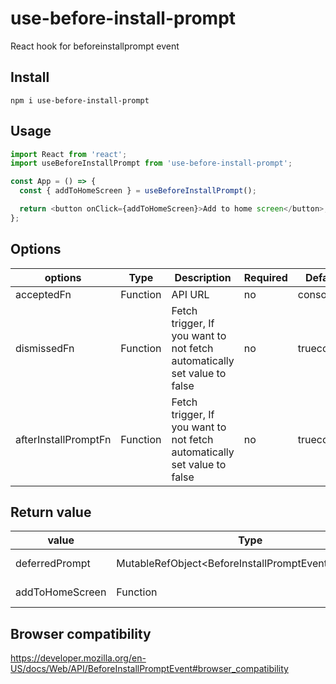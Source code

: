 # use-before-install-prompt

React hook for beforeinstallprompt event

## Install

```
npm i use-before-install-prompt
```

## Usage

<!-- [Live Demo(Code Sandbox)](https://codesandbox.io/s/react-daily-hooksuse-axios-example-kur53) -->

```js
import React from 'react';
import useBeforeInstallPrompt from 'use-before-install-prompt';

const App = () => {
  const { addToHomeScreen } = useBeforeInstallPrompt();

  return <button onClick={addToHomeScreen}>Add to home screen</button>;
};
```

## Options

| options              | Type     | Description                                                              | Required | Default Value     |
| -------------------- | -------- | ------------------------------------------------------------------------ | -------- | ----------------- |
| acceptedFn           | Function | API URL                                                                  | no       | console.log()     |
| dismissedFn          | Function | Fetch trigger, If you want to not fetch automatically set value to false | no       | trueconsole.log() |
| afterInstallPromptFn | Function | Fetch trigger, If you want to not fetch automatically set value to false | no       | trueconsole.log() |

## Return value

| value           | Type                                                 | Description                 |
| --------------- | ---------------------------------------------------- | --------------------------- |
| deferredPrompt  | MutableRefObject<BeforeInstallPromptEvent,undefined> | deferredPrompt Ref          |
| addToHomeScreen | Function                                             | Add to home screen function |

## Browser compatibility

https://developer.mozilla.org/en-US/docs/Web/API/BeforeInstallPromptEvent#browser_compatibility